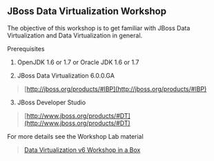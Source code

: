 ## JBoss Data Virtualization Workshop
The objective of this workshop is to get familiar with JBoss Data Virtualization and Data Virtualization in general.

Prerequisites
1. OpenJDK 1.6 or 1.7 or Oracle JDK 1.6 or 1.7

2. JBoss Data Virtualization 6.0.0.GA
>[http://jboss.org/products/#IBP](http://jboss.org/products/#IBP)

3. JBoss Developer Studio
> [http://www.jboss.org/products/#DT](http://www.jboss.org/products/#DT)

For more details see the Workshop Lab material

> [Data Virtualization v6 Workshop in a Box](https://github.com/DataVirtualizationByExample/DVWorkshop/blob/master/Data%20Virtualization%20v6%20Workshop%20in%20a%20Box.odt)